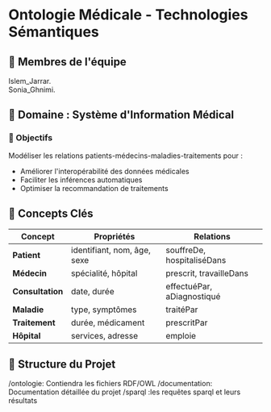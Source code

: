 # Ontologie Médicale - Technologies Sémantiques

## 👥 Membres de l'équipe
 Islem_Jarrar.  
 Sonia_Ghnimi.

## 🏥 Domaine : Système d'Information Médical

### 📌 Objectifs
Modéliser les relations patients-médecins-maladies-traitements pour :
- Améliorer l'interopérabilité des données médicales
- Faciliter les inférences automatiques
- Optimiser la recommandation de traitements

## 🧠 Concepts Clés
| Concept        | Propriétés                          | Relations                     |
|----------------|-------------------------------------|-------------------------------|
| **Patient**    | identifiant, nom, âge, sexe        | souffreDe, hospitaliséDans   |
| **Médecin**    | spécialité, hôpital                | prescrit, travailleDans       |
| **Consultation**| date, durée                        | effectuéPar, aDiagnostiqué   |
| **Maladie**    | type, symptômes                    | traitéPar                    |
| **Traitement** | durée, médicament                  | prescritPar                  |
| **Hôpital**    | services, adresse                  | emploie                      |

## 📂 Structure du Projet
/ontologie: Contiendra les fichiers RDF/OWL
/documentation: Documentation détaillée du projet
/sparql :les requêtes sparql et leurs résultats
